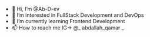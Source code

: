 - 👋 Hi, I’m @Ab-D-ev
- 👀 I’m interested in FullStack Development and DevOps
- 🌱 I’m currently learning Frontend Development
- 📫 How to reach me  IG-> @_ abdallah_qamar _

<!---
Ab-D-ev/Ab-D-ev is a ✨ special ✨ repository because its `README.md` (this file) appears on your GitHub profile.
You can click the Preview link to take a look at your changes.
--->
